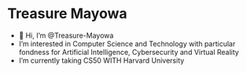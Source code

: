 # Treasure Mayowa
- 👋 Hi, I’m @Treasure-Mayowa
-  I’m interested in Computer Science and Technology with particular fondness for Artificial Intelligence, Cybersecurity and Virtual Reality
-  I’m currently taking CS50 WITH Harvard University



